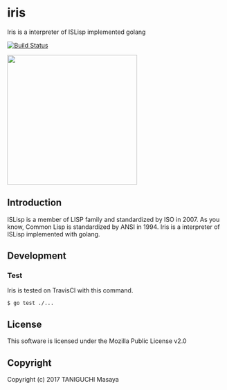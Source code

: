 # iris

Iris is a interpreter of ISLisp implemented golang

[![Build Status](https://travis-ci.org/ta2gch/iris.svg?branch=master)](https://travis-ci.org/ta2gch/iris)

<img height="300" src="https://upload.wikimedia.org/wikipedia/commons/4/49/Iris_germanica_%28Purple_bearded_Iris%29%2C_Wakehurst_Place%2C_UK_-_Diliff.jpg">

## Introduction

ISLisp is a member of LISP family and standardized by ISO in 2007.
As you know, Common Lisp is standardized by ANSI in 1994.
Iris is a interpreter of ISLisp implemented with golang.

## Development

### Test

Iris is tested on TravisCI with this command.

```
$ go test ./...
```

## License
This software is licensed under the Mozilla Public License v2.0

## Copyright
Copyright (c) 2017 TANIGUCHI Masaya